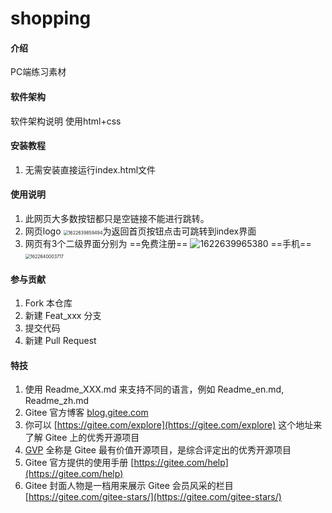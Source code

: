 # shopping

#### 介绍
PC端练习素材

#### 软件架构
软件架构说明 使用html+css


#### 安装教程

1.  无需安装直接运行index.html文件

#### 使用说明

1.  此网页大多数按钮都只是空链接不能进行跳转。
2.  网页logo <img src="../../../../../AppData/Roaming/Typora/typora-user-images/1622639859494.png" alt="1622639859494" style="zoom:50%;" />为返回首页按钮点击可跳转到index界面
3.  网页有3个二级界面分别为 ==免费注册== <img src="../../../../../AppData/Roaming/Typora/typora-user-images/1622639965380.png" alt="1622639965380" style="zoom:100%;" /> ==手机==    <img src="../../../../../AppData/Roaming/Typora/typora-user-images/1622640003717.png" alt="1622640003717" style="zoom:50%;" />

#### 参与贡献

1.  Fork 本仓库
2.  新建 Feat_xxx 分支
3.  提交代码
4.  新建 Pull Request


#### 特技

1.  使用 Readme\_XXX.md 来支持不同的语言，例如 Readme\_en.md, Readme\_zh.md
2.  Gitee 官方博客 [blog.gitee.com](https://blog.gitee.com)
3.  你可以 [https://gitee.com/explore](https://gitee.com/explore) 这个地址来了解 Gitee 上的优秀开源项目
4.  [GVP](https://gitee.com/gvp) 全称是 Gitee 最有价值开源项目，是综合评定出的优秀开源项目
5.  Gitee 官方提供的使用手册 [https://gitee.com/help](https://gitee.com/help)
6.  Gitee 封面人物是一档用来展示 Gitee 会员风采的栏目 [https://gitee.com/gitee-stars/](https://gitee.com/gitee-stars/)
